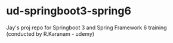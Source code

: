 # ud-springboot3-spring6
Jay's proj repo for Springboot 3 and Spring Framework 6 training (conducted by R.Karanam - udemy)

